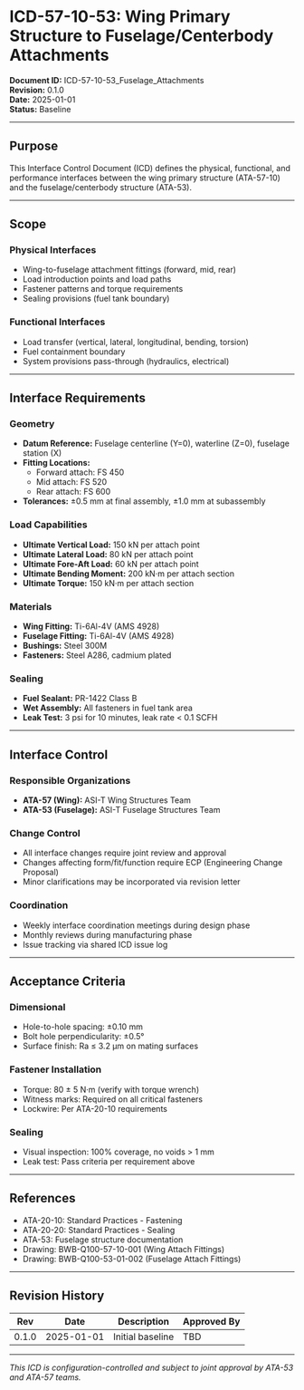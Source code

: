 # ICD-57-10-53: Wing Primary Structure to Fuselage/Centerbody Attachments

**Document ID:** ICD-57-10-53_Fuselage_Attachments  
**Revision:** 0.1.0  
**Date:** 2025-01-01  
**Status:** Baseline

---

## Purpose

This Interface Control Document (ICD) defines the physical, functional, and performance interfaces between the wing primary structure (ATA-57-10) and the fuselage/centerbody structure (ATA-53).

---

## Scope

### Physical Interfaces
- Wing-to-fuselage attachment fittings (forward, mid, rear)
- Load introduction points and load paths
- Fastener patterns and torque requirements
- Sealing provisions (fuel tank boundary)

### Functional Interfaces
- Load transfer (vertical, lateral, longitudinal, bending, torsion)
- Fuel containment boundary
- System provisions pass-through (hydraulics, electrical)

---

## Interface Requirements

### Geometry
- **Datum Reference:** Fuselage centerline (Y=0), waterline (Z=0), fuselage station (X)
- **Fitting Locations:**
  - Forward attach: FS 450
  - Mid attach: FS 520
  - Rear attach: FS 600
- **Tolerances:** ±0.5 mm at final assembly, ±1.0 mm at subassembly

### Load Capabilities
- **Ultimate Vertical Load:** 150 kN per attach point
- **Ultimate Lateral Load:** 80 kN per attach point
- **Ultimate Fore-Aft Load:** 60 kN per attach point
- **Ultimate Bending Moment:** 200 kN·m per attach section
- **Ultimate Torque:** 150 kN·m per attach section

### Materials
- **Wing Fitting:** Ti-6Al-4V (AMS 4928)
- **Fuselage Fitting:** Ti-6Al-4V (AMS 4928)
- **Bushings:** Steel 300M
- **Fasteners:** Steel A286, cadmium plated

### Sealing
- **Fuel Sealant:** PR-1422 Class B
- **Wet Assembly:** All fasteners in fuel tank area
- **Leak Test:** 3 psi for 10 minutes, leak rate < 0.1 SCFH

---

## Interface Control

### Responsible Organizations
- **ATA-57 (Wing):** ASI-T Wing Structures Team
- **ATA-53 (Fuselage):** ASI-T Fuselage Structures Team

### Change Control
- All interface changes require joint review and approval
- Changes affecting form/fit/function require ECP (Engineering Change Proposal)
- Minor clarifications may be incorporated via revision letter

### Coordination
- Weekly interface coordination meetings during design phase
- Monthly reviews during manufacturing phase
- Issue tracking via shared ICD issue log

---

## Acceptance Criteria

### Dimensional
- Hole-to-hole spacing: ±0.10 mm
- Bolt hole perpendicularity: ±0.5°
- Surface finish: Ra ≤ 3.2 µm on mating surfaces

### Fastener Installation
- Torque: 80 ± 5 N·m (verify with torque wrench)
- Witness marks: Required on all critical fasteners
- Lockwire: Per ATA-20-10 requirements

### Sealing
- Visual inspection: 100% coverage, no voids > 1 mm
- Leak test: Pass criteria per requirement above

---

## References

- ATA-20-10: Standard Practices - Fastening
- ATA-20-20: Standard Practices - Sealing
- ATA-53: Fuselage structure documentation
- Drawing: BWB-Q100-57-10-001 (Wing Attach Fittings)
- Drawing: BWB-Q100-53-01-002 (Fuselage Attach Fittings)

---

## Revision History

| Rev | Date | Description | Approved By |
|-----|------|-------------|-------------|
| 0.1.0 | 2025-01-01 | Initial baseline | TBD |

---
*This ICD is configuration-controlled and subject to joint approval by ATA-53 and ATA-57 teams.*
